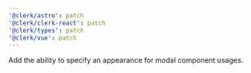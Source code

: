 ```yaml
---
'@clerk/astro': patch
'@clerk/clerk-react': patch
'@clerk/types': patch
'@clerk/vue': patch
---
```


Add the ability to specify an appearance for modal component usages.
